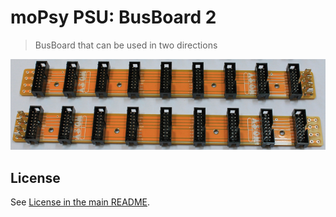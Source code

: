 # moPsy PSU: BusBoard 2

> BusBoard that can be used in two directions

![Picture of two soldered bus boards](../doc/BusBoard_2_soldered.jpg)

## License

See [License in the main README](../README.md).
